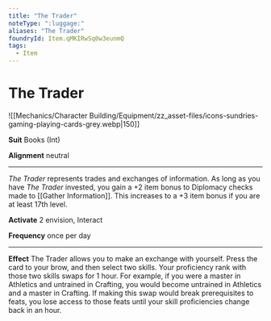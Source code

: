 ```yaml
---
title: "The Trader"
noteType: ":luggage:"
aliases: "The Trader"
foundryId: Item.qMKIRwSq0w3eunmQ
tags:
  - Item
---
```


# The Trader
![[Mechanics/Character Building/Equipment/zz_asset-files/icons-sundries-gaming-playing-cards-grey.webp|150]]

**Suit** Books (Int)

**Alignment** neutral

* * *

_The Trader_ represents trades and exchanges of information. As long as you have _The Trader_ invested, you gain a +2 item bonus to Diplomacy checks made to [[Gather Information]]. This increases to a +3 item bonus if you are at least 17th level.

**Activate** 2 envision, Interact

**Frequency** once per day

* * *

**Effect** The Trader allows you to make an exchange with yourself. Press the card to your brow, and then select two skills. Your proficiency rank with those two skills swaps for 1 hour. For example, if you were a master in Athletics and untrained in Crafting, you would become untrained in Athletics and a master in Crafting. If making this swap would break prerequisites to feats, you lose access to those feats until your skill proficiencies change back in an hour.
